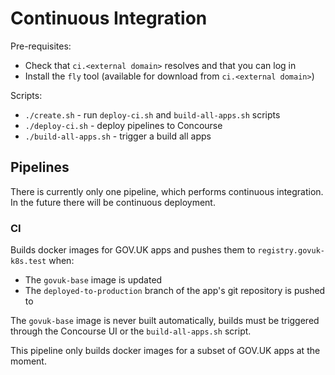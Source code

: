 Continuous Integration
======================

Pre-requisites:

- Check that `ci.<external domain>` resolves and that you can log in
- Install the `fly` tool (available for download from `ci.<external domain>`)

Scripts:

- `./create.sh` - run `deploy-ci.sh` and `build-all-apps.sh` scripts
- `./deploy-ci.sh` - deploy pipelines to Concourse
- `./build-all-apps.sh` - trigger a build all apps


Pipelines
---------

There is currently only one pipeline, which performs continuous
integration.  In the future there will be continuous deployment.

### CI

Builds docker images for GOV.UK apps and pushes them to
`registry.govuk-k8s.test` when:

- The `govuk-base` image is updated
- The `deployed-to-production` branch of the app's git repository is pushed to

The `govuk-base` image is never built automatically, builds must be
triggered through the Concourse UI or the `build-all-apps.sh` script.

This pipeline only builds docker images for a subset of GOV.UK apps at
the moment.

